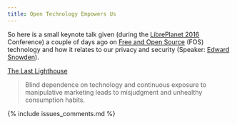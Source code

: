 ```yaml
---
title: Open Technology Empowers Us
---
```


So here is a small keynote talk given (during the [LibrePlanet 2016](https://libreplanet.org/2016/) 
Conference) a couple of days ago on [Free and Open Source](https://en.wikipedia.org/wiki/Free_and_open-source_software)
(FOS) technology and how it relates to our privacy and security (Speaker: 
[Edward Snowden](https://en.wikipedia.org/wiki/Edward_Snowden)).

[The Last Lighthouse](http://media.libreplanet.org/u/libreplanet/m/libreplanet-2016-the-last-lighthouse/)

> Blind dependence on technology and continuous exposure to manipulative
> marketing leads to misjudgment and unhealthy consumption habits.

{% include issues_comments.md %}
